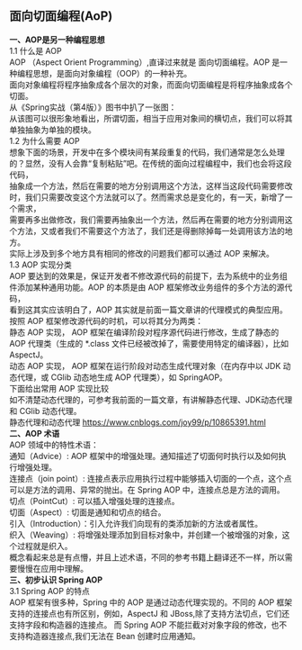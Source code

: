 ﻿## 面向切面编程(AoP)
**一、AOP是另一种编程思想**  
1.1 什么是 AOP  
AOP （Aspect Orient Programming）,直译过来就是 面向切面编程。AOP 是一种编程思想，是面向对象编程（OOP）的一种补充。  
面向对象编程将程序抽象成各个层次的对象，而面向切面编程是将程序抽象成各个切面。  
从《Spring实战（第4版）》图书中扒了一张图：  
从该图可以很形象地看出，所谓切面，相当于应用对象间的横切点，我们可以将其单独抽象为单独的模块。  
1.2 为什么需要 AOP  
想象下面的场景，开发中在多个模块间有某段重复的代码，我们通常是怎么处理的？显然，没有人会靠“复制粘贴”吧。在传统的面向过程编程中，我们也会将这段代码，  
抽象成一个方法，然后在需要的地方分别调用这个方法，这样当这段代码需要修改时，我们只需要改变这个方法就可以了。然而需求总是变化的，有一天，新增了一个需求，  
需要再多出做修改，我们需要再抽象出一个方法，然后再在需要的地方分别调用这个方法，又或者我们不需要这个方法了，我们还是得删除掉每一处调用该方法的地方。  
实际上涉及到多个地方具有相同的修改的问题我们都可以通过 AOP 来解决。	  
1.3 AOP 实现分类  
AOP 要达到的效果是，保证开发者不修改源代码的前提下，去为系统中的业务组件添加某种通用功能。AOP 的本质是由 AOP 框架修改业务组件的多个方法的源代码，  
看到这其实应该明白了，AOP 其实就是前面一篇文章讲的代理模式的典型应用。按照 AOP 框架修改源代码的时机，可以将其分为两类：  
静态 AOP 实现， AOP 框架在编译阶段对程序源代码进行修改，生成了静态的 AOP 代理类（生成的 *.class 文件已经被改掉了，需要使用特定的编译器），比如 AspectJ。  
动态 AOP 实现， AOP 框架在运行阶段对动态生成代理对象（在内存中以 JDK 动态代理，或 CGlib 动态地生成 AOP 代理类），如 SpringAOP。	  
下面给出常用 AOP 实现比较  
如不清楚动态代理的，可参考我前面的一篇文章，有讲解静态代理、JDK动态代理和 CGlib 动态代理。  
静态代理和动态代理 https://www.cnblogs.com/joy99/p/10865391.html  
**二、AOP 术语**   
AOP 领域中的特性术语：  
通知（Advice）: AOP 框架中的增强处理。通知描述了切面何时执行以及如何执行增强处理。  
连接点（join point）: 连接点表示应用执行过程中能够插入切面的一个点，这个点可以是方法的调用、异常的抛出。在 Spring AOP 中，连接点总是方法的调用。  
切点（PointCut）: 可以插入增强处理的连接点。  
切面（Aspect）: 切面是通知和切点的结合。  
引入（Introduction）：引入允许我们向现有的类添加新的方法或者属性。  
织入（Weaving）: 将增强处理添加到目标对象中，并创建一个被增强的对象，这个过程就是织入。  
概念看起来总是有点懵，并且上述术语，不同的参考书籍上翻译还不一样，所以需要慢慢在应用中理解。  
**三、初步认识 Spring AOP**   
3.1 Spring AOP 的特点  
AOP 框架有很多种，Spring 中的 AOP 是通过动态代理实现的。不同的 AOP 框架支持的连接点也有所区别，例如，AspectJ 和 JBoss,除了支持方法切点，它们还支持字段和构造器的连接点。
而 Spring AOP 不能拦截对对象字段的修改，也不支持构造器连接点,我们无法在 Bean 创建时应用通知。  


